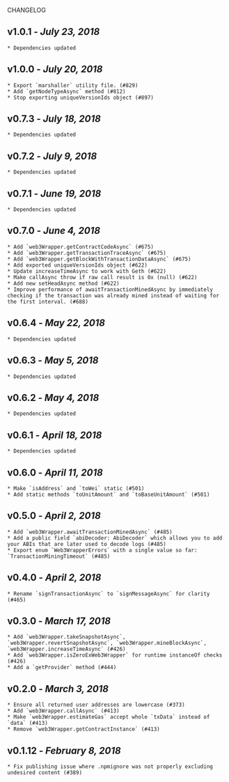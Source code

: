 <!--
changelogUtils.file is auto-generated using the monorepo-scripts package. Don't edit directly.
Edit the package's CHANGELOG.json file only.
-->

CHANGELOG

## v1.0.1 - _July 23, 2018_

    * Dependencies updated

## v1.0.0 - _July 20, 2018_

    * Export `marshaller` utility file. (#829)
    * Add `getNodeTypeAsync` method (#812)
    * Stop exporting uniqueVersionIds object (#897)

## v0.7.3 - _July 18, 2018_

    * Dependencies updated

## v0.7.2 - _July 9, 2018_

    * Dependencies updated

## v0.7.1 - _June 19, 2018_

    * Dependencies updated

## v0.7.0 - _June 4, 2018_

    * Add `web3Wrapper.getContractCodeAsync` (#675)
    * Add `web3Wrapper.getTransactionTraceAsync` (#675)
    * Add `web3Wrapper.getBlockWithTransactionDataAsync` (#675)
    * Add exported uniqueVersionIds object (#622)
    * Update increaseTimeAsync to work with Geth (#622)
    * Make callAsync throw if raw call result is 0x (null) (#622)
    * Add new setHeadAsync method (#622)
    * Improve performance of awaitTransactionMinedAsync by immediately checking if the transaction was already mined instead of waiting for the first interval. (#688)

## v0.6.4 - _May 22, 2018_

    * Dependencies updated

## v0.6.3 - _May 5, 2018_

    * Dependencies updated

## v0.6.2 - _May 4, 2018_

    * Dependencies updated

## v0.6.1 - _April 18, 2018_

    * Dependencies updated

## v0.6.0 - _April 11, 2018_

    * Make `isAddress` and `toWei` static (#501)
    * Add static methods `toUnitAmount` and `toBaseUnitAmount` (#501)

## v0.5.0 - _April 2, 2018_

    * Add `web3Wrapper.awaitTransactionMinedAsync` (#485)
    * Add a public field `abiDecoder: AbiDecoder` which allows you to add your ABIs that are later used to decode logs (#485)
    * Export enum `Web3WrapperErrors` with a single value so far: `TransactionMiningTimeout` (#485)

## v0.4.0 - _April 2, 2018_

    * Rename `signTransactionAsync` to `signMessageAsync` for clarity (#465)

## v0.3.0 - _March 17, 2018_

    * Add `web3Wrapper.takeSnapshotAsync`, `web3Wrapper.revertSnapshotAsync`, `web3Wrapper.mineBlockAsync`, `web3Wrapper.increaseTimeAsync` (#426)
    * Add `web3Wrapper.isZeroExWeb3Wrapper` for runtime instanceOf checks (#426)
    * Add a `getProvider` method (#444)

## v0.2.0 - _March 3, 2018_

    * Ensure all returned user addresses are lowercase (#373)
    * Add `web3Wrapper.callAsync` (#413)
    * Make `web3Wrapper.estimateGas` accept whole `txData` instead of `data` (#413)
    * Remove `web3Wrapper.getContractInstance` (#413)

## v0.1.12 - _February 8, 2018_

    * Fix publishing issue where .npmignore was not properly excluding undesired content (#389)
